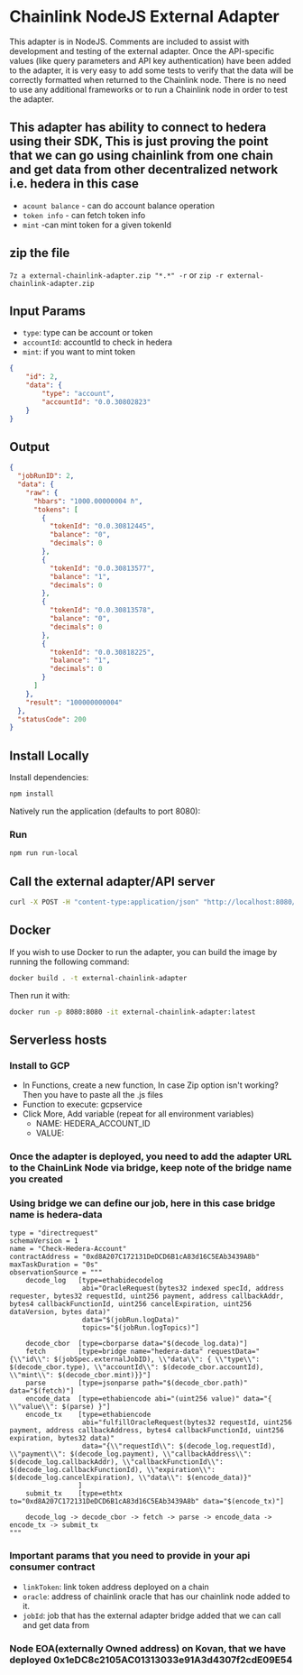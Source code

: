 # Chainlink NodeJS External Adapter

This adapter is in NodeJS. Comments are included to assist with development and testing of the external adapter. Once the API-specific values (like query parameters and API key authentication) have been added to the adapter, it is very easy to add some tests to verify that the data will be correctly formatted when returned to the Chainlink node. There is no need to use any additional frameworks or to run a Chainlink node in order to test the adapter.


## This adapter has ability to connect to hedera using their SDK, This is just proving the point that we can go using chainlink from one chain and get data from other decentralized network i.e. hedera in this case
- `acount balance` - can do account balance operation
- `token info` - can fetch token info
- `mint` -can mint token for a given tokenId

## zip the file

`7z a external-chainlink-adapter.zip "*.*" -r`
or
`zip -r external-chainlink-adapter.zip`

## Input Params

- `type`: type can be account or token
- `accountId`: accountId to check in hedera
- `mint`: if you want to mint token

```json
{
    "id": 2,
    "data": {
        "type": "account",
        "accountId": "0.0.30802823"
    }
}
```

## Output

```json
{
  "jobRunID": 2,
  "data": {
    "raw": {
      "hbars": "1000.00000004 ℏ",
      "tokens": [
        {
          "tokenId": "0.0.30812445",
          "balance": "0",
          "decimals": 0
        },
        {
          "tokenId": "0.0.30813577",
          "balance": "1",
          "decimals": 0
        },
        {
          "tokenId": "0.0.30813578",
          "balance": "0",
          "decimals": 0
        },
        {
          "tokenId": "0.0.30818225",
          "balance": "1",
          "decimals": 0
        }
      ]
    },
    "result": "100000000004"
  },
  "statusCode": 200
}
```

## Install Locally

Install dependencies:

```bash
npm install
```

Natively run the application (defaults to port 8080):

### Run

```bash
npm run run-local
```

## Call the external adapter/API server

```bash
curl -X POST -H "content-type:application/json" "http://localhost:8080/" --data '{"id": 2,"data": {"type": "account", "accountId": "0.0.30802822" }}'
```

## Docker

If you wish to use Docker to run the adapter, you can build the image by running the following command:

```bash
docker build . -t external-chainlink-adapter
```

Then run it with:

```bash
docker run -p 8080:8080 -it external-chainlink-adapter:latest
```

## Serverless hosts


### Install to GCP

- In Functions, create a new function, In case Zip option isn't working? Then you have to paste all the .js files
- Function to execute: gcpservice
- Click More, Add variable (repeat for all environment variables)
  - NAME: HEDERA_ACCOUNT_ID
  - VALUE: 


### Once the adapter is deployed, you need to add the adapter URL to the ChainLink Node via bridge, keep note of the bridge name you created

### Using bridge we can define our job, here in this case bridge name is hedera-data

```
type = "directrequest"
schemaVersion = 1
name = "Check-Hedera-Account"
contractAddress = "0xd8A207C172131DeDCD6B1cA83d16C5EAb3439A8b"
maxTaskDuration = "0s"
observationSource = """
    decode_log   [type=ethabidecodelog
                  abi="OracleRequest(bytes32 indexed specId, address requester, bytes32 requestId, uint256 payment, address callbackAddr, bytes4 callbackFunctionId, uint256 cancelExpiration, uint256 dataVersion, bytes data)"
                  data="$(jobRun.logData)"
                  topics="$(jobRun.logTopics)"]

    decode_cbor  [type=cborparse data="$(decode_log.data)"]
    fetch        [type=bridge name="hedera-data" requestData="{\\"id\\": $(jobSpec.externalJobID), \\"data\\": { \\"type\\": $(decode_cbor.type), \\"accountId\\": $(decode_cbor.accountId), \\"mint\\": $(decode_cbor.mint)}}"]
    parse        [type=jsonparse path="$(decode_cbor.path)" data="$(fetch)"]
    encode_data  [type=ethabiencode abi="(uint256 value)" data="{ \\"value\\": $(parse) }"]
    encode_tx    [type=ethabiencode
                  abi="fulfillOracleRequest(bytes32 requestId, uint256 payment, address callbackAddress, bytes4 callbackFunctionId, uint256 expiration, bytes32 data)"
                  data="{\\"requestId\\": $(decode_log.requestId), \\"payment\\": $(decode_log.payment), \\"callbackAddress\\": $(decode_log.callbackAddr), \\"callbackFunctionId\\": $(decode_log.callbackFunctionId), \\"expiration\\": $(decode_log.cancelExpiration), \\"data\\": $(encode_data)}"
                 ]
    submit_tx    [type=ethtx to="0xd8A207C172131DeDCD6B1cA83d16C5EAb3439A8b" data="$(encode_tx)"]

    decode_log -> decode_cbor -> fetch -> parse -> encode_data -> encode_tx -> submit_tx
"""
```

### Important params that you need to provide in your api consumer contract

- `linkToken`: link token address deployed on a chain
- `oracle`: address of chainlink oracle that has our chainlink node added to it.
- `jobId`: job that has the external adapter bridge added that we can call and get data from

### Node EOA(externally Owned address) on Kovan, that we have deployed 0x1eDC8c2105AC01313033e91A3d4307f2cdE09E54

